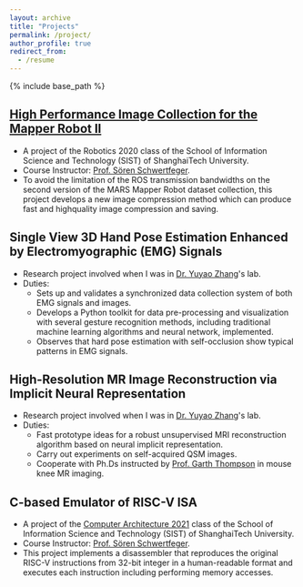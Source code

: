 ```yaml
---
layout: archive
title: "Projects"
permalink: /project/
author_profile: true
redirect_from:
  - /resume
---
```


{% include base_path %}

[High Performance Image Collection for the Mapper Robot II](https://robotics.shanghaitech.edu.cn/node/308)
-----
  * A project of the Robotics 2020 class of the School of Information Science and Technology (SIST) of ShanghaiTech University.
  * Course Instructor: [Prof. Sören Schwertfeger](https://robotics.shanghaitech.edu.cn/people/soeren).
  * To avoid the limitation of the ROS transmission bandwidths on the second version of the MARS Mapper Robot dataset collection, this project develops a new image compression method which can produce fast and highquality image compression and saving.

Single View 3D Hand Pose Estimation Enhanced by Electromyographic (EMG) Signals
---
  * Research project involved when I was in [Dr. Yuyao Zhang](https://sist.shanghaitech.edu.cn/sist_en/_t113/2020/0814/c7582a54827/page.htm)'s lab.
  * Duties:
    * Sets up and validates a synchronized data collection system of both EMG signals and images.
    * Develops a Python toolkit for data pre-processing and visualization with several gesture recognition methods, including traditional machine learning algorithms and neural network, implemented.
    * Observes that hard pose estimation with self-occlusion show typical patterns in EMG signals.

High-Resolution MR Image Reconstruction via Implicit Neural Representation
---
  * Research project involved when I was in [Dr. Yuyao Zhang](https://sist.shanghaitech.edu.cn/sist_en/_t113/2020/0814/c7582a54827/page.htm)'s lab.
  * Duties:
    * Fast prototype ideas for a robust unsupervised MRI reconstruction algorithm based on neural implicit representation.
    * Carry out experiments on self-acquired QSM images.
    * Cooperate with Ph.Ds instructed by [Prof. Garth Thompson](https://ihuman.shanghaitech.edu.cn/Garth/main.htm) in mouse knee MR imaging.

C-based Emulator of RISC-V ISA
---
  * A project of the [Computer Architecture 2021](https://robotics.shanghaitech.edu.cn/courses/ca/21s/) class of the School of Information Science and Technology (SIST) of ShanghaiTech University.
  * Course Instructor: [Prof. Sören Schwertfeger](https://robotics.shanghaitech.edu.cn/people/soeren).
  * This project implements a disassembler that reproduces the original RISC-V instructions from 32-bit integer in a human-readable format and executes each instruction including performing memory accesses.
  
